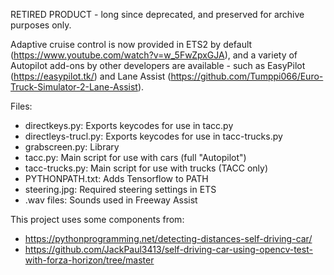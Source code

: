 RETIRED PRODUCT - long since deprecated, and preserved for archive purposes only. 

Adaptive cruise control is now provided in ETS2 by default (https://www.youtube.com/watch?v=w_5FwZpxGJA), and a variety of Autopilot add-ons by other developers are available - such as EasyPilot (https://easypilot.tk/) and Lane Assist (https://github.com/Tumppi066/Euro-Truck-Simulator-2-Lane-Assist).

Files:
- directkeys.py: Exports keycodes for use in tacc.py
- directleys-trucl.py: Exports keycodes for use in tacc-trucks.py
- grabscreen.py: Library 
- tacc.py: Main script for use with cars (full "Autopilot")
- tacc-trucks.py: Main script for use with trucks (TACC only)
- PYTHONPATH.txt: Adds Tensorflow to PATH
- steering.jpg: Required steering settings in ETS
- .wav files: Sounds used in Freeway Assist

This project uses some components from:
- https://pythonprogramming.net/detecting-distances-self-driving-car/
- https://github.com/JackPaul3413/self-driving-car-using-opencv-test-with-forza-horizon/tree/master
